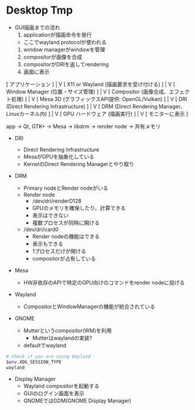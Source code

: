 # Desktop Tmp

* GUI描画までの流れ
  1. applicationが描画命令を発行
    * ここでwayland protocolが使われる
  1. window managerがwindowを管理
  1. compositorが画像を合成
  1. compositorがDRIを返してrendering
  1. 画面に表示

[ アプリケーション ]
        |
        V
[ X11 or Wayland (描画要求を受け付ける) ]
        |
        V
[ Window Manager (位置・サイズ管理) ]
        |
        V
[ Compositor (画像合成、エフェクト処理) ]
        |
        V
[ Mesa 3D (グラフィックスAPI提供: OpenGL/Vulkan) ]
        |
        V
[ DRI (Direct Rendering Infrastructure) ]
        |
        V
[ DRM (Direct Rendering Manager、Linuxカーネル内) ]
        |
        V
[ GPU ハードウェア (描画実行) ]
        |
        V
[ モニターに表示 ]

app -> Qt, GTK+ -> Mesa -> libdrm -> render node -> 共有メモリ


* DRI
  * Direct Rendering Infrastructure
  * MesaがGPUを抽象化している
  * KernelのDirect Rendering Managerとやり取り

* DRM
  * Primary nodeとRender nodeがいる
  * Render node
    * /dev/dri/renderD128
    * GPUのメモリを確保したり、計算できる
    * 表示はできない
    * 複数プロセスが同時に開ける
  * /dev/dri/card0
    * Render nodeの機能はできる
    * 表示もできる
    * 1プロセスだけが開ける
    * compositorが占有している

* Mesa
  * HW非依存のAPIで特定のGPU向けのコマンドをrender nodeに投げる

* Wayland
  * CompositorとWindowManagerの機能が統合されている

* GNOME
  * Mutterというcompositor(WM)を利用
    * Mutterはwaylandの実装?
  * defaultでwayland


```sh
# Check if you are using Wayland
$env.XDG_SESSION_TYPE
wayland
```

* Display Manager
  * Wayland compositorを起動する
  * GUIのログイン画面を表示
  * GNOMEではGDM(GNOME Display Manager)
